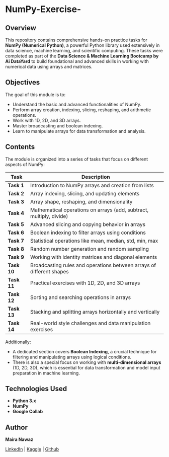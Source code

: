 # NumPy-Exercise-


##  Overview

This repository contains comprehensive hands-on practice tasks for **NumPy (Numerical Python)**, a powerful Python library used extensively in data science, machine learning, and scientific computing. These tasks were completed as part of the **Data Science & Machine Learning Bootcamp by Ai DataYard** to build foundational and advanced skills in working with numerical data using arrays and matrices.

##  Objectives

The goal of this module is to:

* Understand the basic and advanced functionalities of NumPy.
* Perform array creation, indexing, slicing, reshaping, and arithmetic operations.
* Work with 1D, 2D, and 3D arrays.
* Master broadcasting and boolean indexing.
* Learn to manipulate arrays for data transformation and analysis.

##  Contents

The module is organized into a series of tasks that focus on different aspects of NumPy:

| Task        | Description                                                          |
| ----------- | -------------------------------------------------------------------- |
| **Task 1**  | Introduction to NumPy arrays and creation from lists                 |
| **Task 2**  | Array indexing, slicing, and updating elements                       |
| **Task 3**  | Array shape, reshaping, and dimensionality                           |
| **Task 4**  | Mathematical operations on arrays (add, subtract, multiply, divide)  |
| **Task 5**  | Advanced slicing and copying behavior in arrays                      |
| **Task 6**  | Boolean indexing to filter arrays using conditions                   |
| **Task 7**  | Statistical operations like mean, median, std, min, max              |
| **Task 8**  | Random number generation and random sampling                         |
| **Task 9**  | Working with identity matrices and diagonal elements                 |
| **Task 10** | Broadcasting rules and operations between arrays of different shapes |
| **Task 11** | Practical exercises with 1D, 2D, and 3D arrays                       |
| **Task 12** | Sorting and searching operations in arrays                           |
| **Task 13** | Stacking and splitting arrays horizontally and vertically            |
| **Task 14** | Real-world style challenges and data manipulation exercises          |

Additionally:

* A dedicated section covers **Boolean Indexing**, a crucial technique for filtering and manipulating arrays using logical conditions.
* There is also a special focus on working with **multi-dimensional arrays** (1D, 2D, 3D), which is essential for data transformation and model input preparation in machine learning.

##  Technologies Used

* **Python 3.x**
* **NumPy**
* **Google Collab** 

##  Author

**Maira Nawaz**

[LinkedIn](https://www.linkedin.com/in/mairanawaz/) | [Kaggle](https://www.kaggle.com/mairanawaz) | [Github](https://github.com/Maira-Nawaz)


